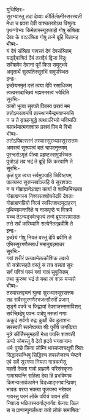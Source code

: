 युधिष्ठिरः-  
सुरभ्यास्तु तदा देव्याः कीर्तिर्लक्ष्मीस्सरस्वती  
मेधा च प्रवरा देवी याश्चतस्रोऽथ विश्रुताः  
पृथग्गोभ्यः किमेतास्स्युरुताहो गोषु संश्रिताः  
देवाः के वाऽऽश्रिता गोषु तन्मे ब्रूहि पितामह  
भीष्मः-  
यं देवं संश्रिता गावस्तं देवं देवसंश्रितम्  
यद्यद्दैवाश्रितं दैवं तत्तद्दैवं द्विजा विदुः  
सर्वेषामेव देवानां पूर्वं किल समुद्भवे  
अमृतार्थे सुरपतिस्सुरभिं समुपस्थितः  
इन्द्रः-  
इच्छेयममृतं दत्तं त्वया देवि रसाधिकम्  
त्वत्प्रसादाच्छिवं मह्यममरत्वं भवेदिति  
सुरभिः-  
वत्सो भूत्वा सुरपते पिबस्व प्रस्रवं मम  
ततोऽमरत्वमपि तत्स्थानमैन्द्रमवाप्स्यसि  
न च ते वृत्रहन्युद्धे व्यथाऽरिभ्यो भविष्यति  
बलार्थमात्मनश्शक्र प्रस्रवं पिब मे विभो  
भीष्मः-   
ततोऽपिबत्स्तनं तस्यास्सुरभ्यास्सुरसत्तमः  
अमरत्वं सुरूपत्वं बलं चापदनुत्तमम्  
पुरन्दरोऽमृतं पीत्वा प्रहृष्टस्समुपस्थितः  
पुत्रोऽहं तव भद्रं ते ब्रूहि किं करवाणि ते  
सुरभिः-  
कृतं पुत्र त्वया सर्वमुपयाहि त्रिविष्टपम्  
पालयस्व सुरान्सर्वाञ्जहि ये सुरशत्रवः  
न च गोब्राह्मणेऽवज्ञा कार्या ते शान्तिमिच्छता  
गोब्राह्मणस्य निश्वासश्शोषयेदपि देवताः  
गोब्राह्मणप्रियो नित्यं स्वस्तिशब्दमुदाहरन्  
पृथिव्यामन्तरिक्षे च नाकपृष्ठे च विक्रमे  
यच्च तेऽन्यद्भवेत्कृत्यं तन्मे ब्रूयास्समासतः  
तत्ते सर्वं करिष्यामि सत्येनैतद्ब्रवीमि ते  
इन्द्रः-  
इच्छेयं गोषु नियतं वस्तुं देवि ब्रवीमि ते  
एभिस्सुरगणैस्सार्धं ममानुग्रहमाचर  
सुरभिः-   
गवां शरीरं प्रत्यक्षमेतत्कौशिक लक्षये  
यो यत्रोत्सहते वस्तुं स तत्र वसतां सुरः  
सर्वं पवित्रं परमं गवां गात्रं सुपूजितम्  
तथा कुरुष्व भद्रं ते यथा त्वं शक्र मन्यसे  
भीष्मः-   
तस्यास्तद्वचनं श्रुत्वा सुरभ्यास्सुरसत्तमः  
सह सर्वैस्सुरगणैरभजत्सौरभीं प्रजाम्  
शृङ्गे वक्त्रे च जिह्वायां देवराजस्समाविशत्  
सर्वच्छिद्रेषु पवनः पादेषु मरुतां गणाः  
ककुदं सर्वगो रुद्रः कुक्षौ चैव हुताशनः  
सरस्वती स्तनेष्वग्र्या श्रीः पुरीषे जगत्प्रिया  
मूत्रे कीर्तिस्सुमहती मेधा पयसि शाश्वती  
कण्ठे सोमस्तु वै देवो हृदये भगवान्यमः  
धर्मः पुच्छे क्रिया लोम्नि भास्करश्चक्षुषी श्रितः  
सिद्धास्सन्धिषु सिद्धिश्च तपस्तेजश्च चेष्टने  
एवं सर्वे सुरगणा नियता गात्रवर्त्मसु  
महती देवता गावो ब्राह्मणैः परिसंस्कृताः  
गामाश्रयन्ति सहिता देवा हि प्रभविष्णवः  
किमन्यत्सर्वकामेन विदध्याद्भगवान्प्रियम्  
भावतः परया भक्त्या पूजयस्व नरेश्वर  
गावस्तु परमं लोके पवित्रं पावनं हविः  
निपात्य भक्षितस्स्वर्गाद्भार्गवः फेनपः किल  
स च प्राणान्पुनर्लब्ध्वा ततो लोकं समाश्रितः'   
